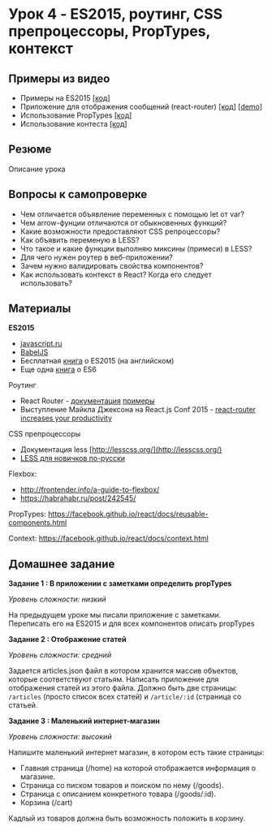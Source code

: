 # Урок 4 - ES2015, роутинг, CSS препроцессоры, PropTypes, контекст

## Примеры из видео

 - Примеры на ES2015 [[код]](/04-routing-and-es6/01-es6)
 - Приложение для отображения сообщений (react-router) [[код]](/04-routing-and-es6/02-routing) [[demo]](/04-routing-and-es6/01-es6)
 - Использование PropTypes [[код]](/04-routing-and-es6/03-proptypes)
 - Использование контеста [[код]](/04-routing-and-es6/04-context)
 
## Резюме

Описание урока

## Вопросы к самопроверке

 - Чем отличается объявление переменных с помощью let от var?
 - Чем arrow-фунции отличаются от обыкновенных функций?
 - Какие возможности предоставляют CSS репроцессоры?
 - Как объявить переменую в LESS?
 - Что такое и какие функции выполняю миксины (примеси) в LESS?
 - Для чего нужен роутер в веб-приложении?
 - Зачем нужно валидировать свойства компонентов?
 - Как использовать контекст в React? Когда его следует использовать?

## Материалы

**ES2015**

 - [javascript.ru](https://learn.javascript.ru/es-modern-usage)
 - [BabelJS](https://babeljs.io/docs/learn-es2015/)
 - Бесплатная [книга](http://exploringjs.com/) о ES2015 (на английском)
 - Еще одна [книга](https://github.com/getify/You-Dont-Know-JS/blob/master/es6%20&%20beyond/README.md#you-dont-know-js-es6--beyond) о ES6

Роутинг

 - React Router - [документация](https://github.com/rackt/react-router) [примеры](https://github.com/rackt/react-router/tree/master/examples)
 - Выступление Майкла Джексона на React.js Conf 2015 - [react-router increases your productivity](https://www.youtube.com/watch?v=XZfvW1a8Xac)

CSS препроцессоры

 - Документация less [http://lesscss.org/](http://lesscss.org/)
 - [LESS для новичков по-русски](https://www.gitbook.com/book/mrmlnc/less-guidebook-for-beginners/details)

Flexbox:

 - http://frontender.info/a-guide-to-flexbox/
 - https://habrahabr.ru/post/242545/

PropTypes: https://facebook.github.io/react/docs/reusable-components.html

Context: https://facebook.github.io/react/docs/context.html

## Домашнее задание

**Задание 1 : В приложении с заметками определить propTypes**

_Уровень сложности: низкий_

На предыдущем уроке мы писали приложение с заметками. Переписать его на ES2015 и для всех компонентов описать propTypes

**Задание 2 : Отображение статей**

_Уровень сложности: средний_

Задается articles.json файл в котором хранится массив объектов, которые соответствуют статьям. Написать приложение для отображения статей из этого файла. Должно быть две страницы: `/articles` (просто список всех статей) и `/article/:id` (страница со статьей.

**Задание 3 : Маленький интернет-магазин**

_Уровень сложности: высокий_

Напишите маленький интернет магазин, в котором есть такие страницы:

 - Главная страница (/home) на которой отображается информация о магазине.
 - Страница со писком товаров и поиском по нему (/goods).
 - Страница с описанием конкретного товара (/goods/:id).
 - Корзина (/cart)

Кадлый из товаров должна быть возможность положить в корзину.

